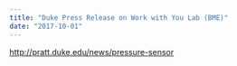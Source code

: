 ```yaml
---
title: "Duke Press Release on Work with You Lab (BME)"
date: "2017-10-01"
---
```

http://pratt.duke.edu/news/pressure-sensor
